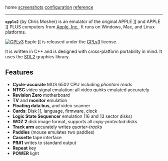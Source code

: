 home
[screenshots](screenshots.md)
[configuration](configuration.md)
[reference](usermanual.md)

---

**`epple2`** (by Chris Mosher) is an emulator of the original
APPLE \]\[ and APPLE \]\[ PLUS computers from
[Apple, Inc.](https://www.apple.com/).
It runs on Windows, Mac, and Linux platforms.

[![GPLv3](https://www.gnu.org/graphics/gplv3-88x31.png)](http://www.gnu.org/licenses/gpl-3.0-standalone.html)
Epple \]\[ is released under the
[GPLv3](http://www.gnu.org/licenses/gpl-3.0-standalone.html)
license.

It is written in C++ and is designed with cross-platform
portability in mind. It uses the [SDL2](https://www.libsdl.org) graphics library.

## Features

* **Cycle-accurate** MOS 6502 CPU including *phantom reads*
* **NTSC** video signal emulation: all video *quirks* emulated accurately
* **Revision Zero** motherboard
* **TV** and **monitor** emulation
* **Floating data bus**, and video scanner
* **Cards**: Disk \]\[, language, firmware, clock
* **Logic State Sequencer** emulation (16 and 13 sector disks)
* **WOZ 2** disk image format, supports all *copy-protected* disks
* **Track arm** accurately writes *quarter-tracks*
* **Paddles** (mouse emulates two paddles)
* **Cassette** tape interface
* **PR#1** writes to standard output
* **Repeat** key
* **POWER** light
